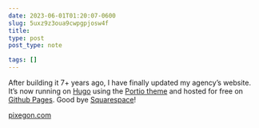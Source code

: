 ```yaml
---
date: 2023-06-01T01:20:07-0600
slug: 5uxz9z3oua9cwpgpjosw4f
title: 
type: post
post_type: note

tags: []
---
```

After building it 7+ years ago, I have finally updated my agency’s website. It’s now running on [Hugo](https://gohugo.io/) using the [Portio theme](https://github.com/StaticMania/portio-hugo) and hosted for free on [Github Pages](https://pages.github.com/). Good bye [Squarespace](https://squarespace.com)!


[pixegon.com](https://pixegon.com/)



